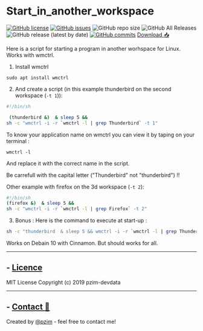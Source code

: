# Start_in_another_workspace
[![GitHub license](https://img.shields.io/github/license/pzim-devdata/Tools-for-Debian?style=plastic)](https://github.com/pzim-devdata/Tools-for-Debian/blob/master/LICENSE)    [![GitHub issues](https://img.shields.io/github/issues/pzim-devdata/Tools-for-Debian?style=plastic)](https://github.com/pzim-devdata/Tools-for-Debian/issues)    ![GitHub repo size](https://img.shields.io/github/repo-size/pzim-devdata/Tools-for-Debian?style=plastic)    ![GitHub All Releases](https://img.shields.io/github/downloads/pzim-devdata/Tools-for-Debian/total?style=plastic)    ![GitHub release (latest by date)](https://img.shields.io/github/v/release/pzim-devdata/Tools-for-Debian?style=plastic)    [![GitHub commits](https://img.shields.io/github/commits-since/pzim-devdata/Tools-for-Debian/v1.0.0.svg?style=plastic)](https://GitHub.com/pzim-devata/Tools-for-Debian/commit/)
[Download :inbox_tray:](https://github.com/pzim-devdata/Tools-for-Linux/releases/download/v1.0.0/Start_in_another_workspace.zip)

Here is a script for starting a program in another worhspace for Linux. Works with wmctrl.
1. Install wmctrl
```command
sudo apt install wmctrl
```

2. And create a script (in this example thunderbird on the second workspace (```-t 1```)):

```bash
#!/bin/sh

 (thunderbird &)  & sleep 5 && 
sh -c "wmctrl -i -r `wmctrl -l | grep Thunderbird` -t 1"
```

To know your application name on wmctrl you can view it by taping on your terminal :
```command
wmctrl -l
```
And replace it with the correct name in the script.

Be carrefull with the capital letter ("Thunderbird" not "thunderbird") !!

Other example with firefox on the 3d workspace (```-t 2```):

```bash
#!/bin/sh
(firefox &)  & sleep 5 && 
sh -c "wmctrl -i -r `wmctrl -l | grep Firefox` -t 2"
```
3. Bonus :
Here is the command to execute at start-up :
```bash
sh -c "thunderbird  & sleep 5 && wmctrl -i -r `wmctrl -l | grep Thunderbird` -t 1"
```

Works on Debain 10 with Cinnamon. But should works for all.



--------------------------------------------

## - [Licence](https://github.com/pzim-devdata/DATA-developer/raw/master/LICENSE)
MIT License
Copyright (c) 2019 pzim-devdata

--------------------------------------------

## - [Contact :email:](mailto:pizim@posteo.net?subject=Contact%20from%20Github)
Created by [@pzim](https://www.pzim.fr/) - feel free to contact me!





